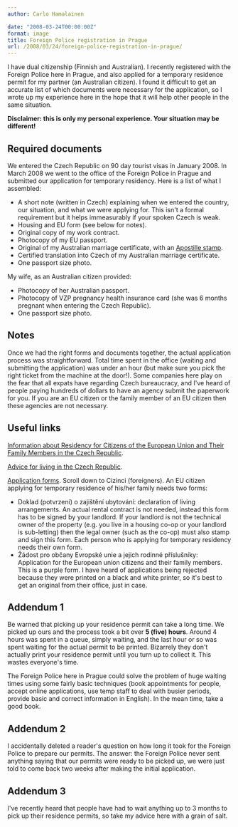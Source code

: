 ```yaml
---
author: Carlo Hamalainen

date: "2008-03-24T00:00:00Z"
format: image
title: Foreign Police registration in Prague
url: /2008/03/24/foreign-police-registration-in-prague/
---
```

I have dual citizenship (Finnish and Australian). I recently registered with the Foreign Police here in Prague, and also applied for a temporary residence permit for my partner (an Australian citizen). I found it difficult to get an accurate list of which documents were necessary for the application, so I wrote up my experience here in the hope that it will help other people in the same situation.

**Disclaimer: this is only my personal experience. Your situation may be different!**

## Required documents

We entered the Czech Republic on 90 day tourist visas in January 2008. In March 2008 we went to the office of the Foreign Police in Prague and submitted our application for temporary residency. Here is a list of what I assembled:

  * A short note (written in Czech) explaining when we entered the country, our situation, and what we were applying for. This isn't a formal requirement but it helps immeasurably if your spoken Czech is weak.
  * Housing and EU form (see below for notes).
  * Original copy of my work contract.
  * Photocopy of my EU passport.
  * Original of my Australian marriage certificate, with an [Apostille stamp](http://www.smartraveller.gov.au/authen.html).
  * Certified translation into Czech of my Australian marriage certificate.
  * One passport size photo.

My wife, as an Australian citizen provided:

  * Photocopy of her Australian passport.
  * Photocopy of VZP pregnancy health insurance card (she was 6 months pregnant when entering the Czech Republic).
  * One passport size photo.

## Notes

Once we had the right forms and documents together, the actual application process was straightforward. Total time spent in the office (waiting and submitting the application) was under an hour (but make sure you pick the right ticket from the machine at the door!). Some companies here play on the fear that all expats have regarding Czech bureaucracy, and I've heard of people paying hundreds of dollars to have an agency submit the paperwork for you. If you are an EU citizen or the family member of an EU citizen then these agencies are not necessary.

## Useful links

[Information about Residency for Citizens of the European Union and Their Family Members in the Czech Republic](http://magistrat.praha-mesto.cz/75523_Information-about-Residency-for-Citizens-of-the-European-Union-and-Their-Family-Members-in-the-Czech-Republic).

[Advice for living in the Czech Republic](http://www.en.domavcr.cz/advices-for-living-in-the-czech-republic/residence-in-the-czech-republic/223).

[Application forms](http://www.mvcr.cz/rady/formulare/index.html). Scroll down to Cizinci (foreigners). An EU citizen applying for temporary residence of his/her family needs two forms:

  * Doklad (potvrzení) o zajištění ubytování: declaration of living arrangements. An actual rental contract is not needed, instead this form has to be signed by your landlord. If your landlord is not the technical owner of the property (e.g. you live in a housing co-op or your landlord is sub-letting) then the legal owner (such as the co-op) must also stamp and sign this form. Each person who is applying for temporary residency needs their own form.
  * Žádost pro občany Evropské unie a jejich rodinné příslušníky: Application for the European union citizens and their family members. This is a purple form. I have heard of applications being rejected because they were printed on a black and white printer, so it's best to get an original from their office, just in case.

## Addendum 1

Be warned that picking up your residence permit can take a long time. We picked up ours and the process took a bit over **5 (five) hours**. Around 4 hours was spent in a queue, simply waiting, and the last hour or so was spent waiting for the actual permit to be printed. Bizarrely they don't actually print your residence permit until you turn up to collect it. This wastes everyone's time.

The Foreign Police here in Prague could solve the problem of huge waiting times using some fairly basic techniques (book appointments for people, accept online applications, use temp staff to deal with busier periods, provide basic and correct information in English). In the mean time, take a good book.

## Addendum 2

I accidentally deleted a reader's question on how long it took for the Foreign Police to prepare our permits. The answer: the Foreign Police never sent anything saying that our permits were ready to be picked up, we were just told to come back two weeks after making the initial application.

## Addendum 3

I've recently heard that people have had to wait anything up to 3 months to pick up their residence permits, so take my advice here with a grain of salt.
